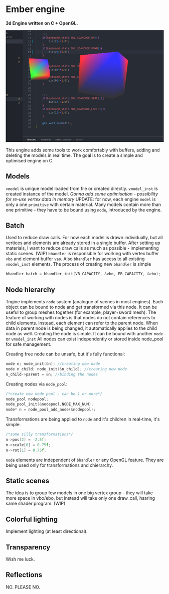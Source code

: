 # Ember engine 

__3d Engine written on C + OpenGL.__

![cubes](cubes.png "Cubes rendered using ember engine")

This engine adds some tools to work comfortably with buffers, adding and deleting the models in real time.
The goal is to create a simple and optimised engine on C.

## Models
`vmodel` is unique model loaded from file or created directly. 
`vmodel_inst` is created instance of the model. _Gonna add some optimisation - possibility for re-use vertex data in memory_
UPDATE: for now, each engine `model` is only a one `primitive` with certain material. Many models contain more than one primitive - they have to be bound using `node`, introduced by the engine.

## Batch
Used to reduce draw calls. For now each model is drawn individually, but all vertices and elements are already stored in a single buffer. After setting up materials, I want to reduce draw calls as much as possible - implementing static scenes. (WIP)
`bhandler` is responsible for working with vertex buffer `vbo` and element buffer `vao`. Also `bhandler` has access to all existing `vmodel_inst` elements.
The process of creating new `bhandler` is simple
```C
bhandler batch = bhandler_init(VB_CAPACITY, &vbo, EB_CAPACITY, &ebo);
```


## Node hierarchy 
Tngine implements `node` system (analogue of scenes in most engines). Each object can be bound to node and get transformed via this node. It can be useful to group meshes together (for example, player+sword mesh).
The feature of working with nodes is that nodes do not contain references to child elements. Instead, each element can refer to the parent node. When data in parent node is being changed, it automatically applies to the child node as well.
Creating the node is simple. It can be bound with another `node` or `vmodel_inst`
All nodes can exist independently or stored inside node_pool for safe management.

Creating free node can be unsafe, but it's fully functional:
```C
node n; node_init(&n); //creating new node
node n_child; node_init(&n_child); //creating new node
n_child->parent = &n; //binding the nodes
```

Creating nodes via `node_pool`:
```C
/*create new node pool - can be 1 or more*/
node_pool nodepool;
node_pool_init(&nodepool,NODE_MAX_NUM);
node* n = node_pool_add_node(&nodepool);

```
Transformations are being applied to `node` and it's children in real-time, it's simple:
```C
/*some silly transformations*/
n->pos[2] = -2.5f;
n->scale[0] = 0.75f;
n->rot[1] = 0.75f;
```

`node` elements are independent of `bhandler` or any OpenGL feature. They are being used only for transformations and chierarchy.

## Static scenes
The idea is to group few models in one big vertex group - they will take more space in vbo/ebo, but instead will take only one draw_call, hsaring same shader program. (WIP)


## Colorful lighting
Implement lighting (at least directional). 

## Transparency
Wish me luck.

## Reflections
NO. PLEASE NO.

